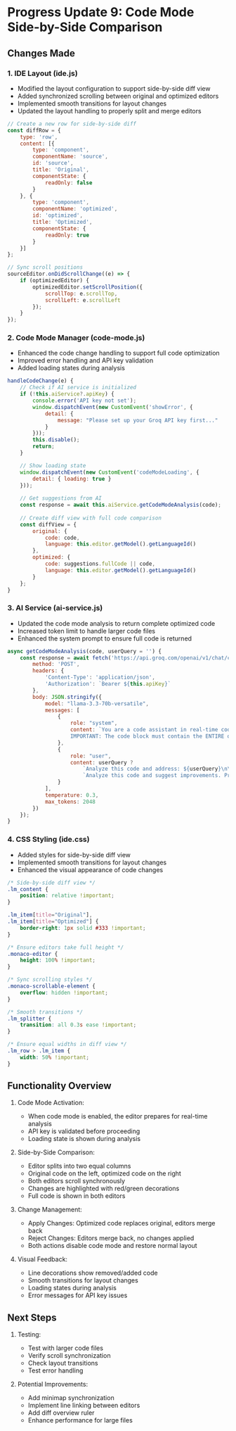 # Progress Update 9: Code Mode Side-by-Side Comparison

## Changes Made

### 1. IDE Layout (ide.js)
- Modified the layout configuration to support side-by-side diff view
- Added synchronized scrolling between original and optimized editors
- Implemented smooth transitions for layout changes
- Updated the layout handling to properly split and merge editors
```javascript
// Create a new row for side-by-side diff
const diffRow = {
    type: 'row',
    content: [{
        type: 'component',
        componentName: 'source',
        id: 'source',
        title: 'Original',
        componentState: {
            readOnly: false
        }
    }, {
        type: 'component',
        componentName: 'optimized',
        id: 'optimized',
        title: 'Optimized',
        componentState: {
            readOnly: true
        }
    }]
};

// Sync scroll positions
sourceEditor.onDidScrollChange((e) => {
    if (optimizedEditor) {
        optimizedEditor.setScrollPosition({
            scrollTop: e.scrollTop,
            scrollLeft: e.scrollLeft
        });
    }
});
```

### 2. Code Mode Manager (code-mode.js)
- Enhanced the code change handling to support full code optimization
- Improved error handling and API key validation
- Added loading states during analysis
```javascript
handleCodeChange(e) {
    // Check if AI service is initialized
    if (!this.aiService?.apiKey) {
        console.error('API key not set');
        window.dispatchEvent(new CustomEvent('showError', {
            detail: {
                message: "Please set up your Groq API key first..."
            }
        }));
        this.disable();
        return;
    }

    // Show loading state
    window.dispatchEvent(new CustomEvent('codeModeLoading', {
        detail: { loading: true }
    }));
    
    // Get suggestions from AI
    const response = await this.aiService.getCodeModeAnalysis(code);
    
    // Create diff view with full code comparison
    const diffView = {
        original: {
            code: code,
            language: this.editor.getModel().getLanguageId()
        },
        optimized: {
            code: suggestions.fullCode || code,
            language: this.editor.getModel().getLanguageId()
        }
    };
}
```

### 3. AI Service (ai-service.js)
- Updated the code mode analysis to return complete optimized code
- Increased token limit to handle larger code files
- Enhanced the system prompt to ensure full code is returned
```javascript
async getCodeModeAnalysis(code, userQuery = '') {
    const response = await fetch('https://api.groq.com/openai/v1/chat/completions', {
        method: 'POST',
        headers: {
            'Content-Type': 'application/json',
            'Authorization': `Bearer ${this.apiKey}`
        },
        body: JSON.stringify({
            model: "llama-3.3-70b-versatile",
            messages: [
                {
                    role: "system",
                    content: `You are a code assistant in real-time code mode...
                    IMPORTANT: The code block must contain the ENTIRE optimized code, not just snippets`
                },
                {
                    role: "user",
                    content: userQuery ? 
                        `Analyze this code and address: ${userQuery}\n\nProvide the complete optimized code...` :
                        `Analyze this code and suggest improvements. Provide the complete optimized code...`
                }
            ],
            temperature: 0.3,
            max_tokens: 2048
        })
    });
}
```

### 4. CSS Styling (ide.css)
- Added styles for side-by-side diff view
- Implemented smooth transitions for layout changes
- Enhanced the visual appearance of code changes
```css
/* Side-by-side diff view */
.lm_content {
    position: relative !important;
}

.lm_item[title="Original"],
.lm_item[title="Optimized"] {
    border-right: 1px solid #333 !important;
}

/* Ensure editors take full height */
.monaco-editor {
    height: 100% !important;
}

/* Sync scrolling styles */
.monaco-scrollable-element {
    overflow: hidden !important;
}

/* Smooth transitions */
.lm_splitter {
    transition: all 0.3s ease !important;
}

/* Ensure equal widths in diff view */
.lm_row > .lm_item {
    width: 50% !important;
}
```

## Functionality Overview

1. Code Mode Activation:
   - When code mode is enabled, the editor prepares for real-time analysis
   - API key is validated before proceeding
   - Loading state is shown during analysis

2. Side-by-Side Comparison:
   - Editor splits into two equal columns
   - Original code on the left, optimized code on the right
   - Both editors scroll synchronously
   - Changes are highlighted with red/green decorations
   - Full code is shown in both editors

3. Change Management:
   - Apply Changes: Optimized code replaces original, editors merge back
   - Reject Changes: Editors merge back, no changes applied
   - Both actions disable code mode and restore normal layout

4. Visual Feedback:
   - Line decorations show removed/added code
   - Smooth transitions for layout changes
   - Loading states during analysis
   - Error messages for API key issues

## Next Steps

1. Testing:
   - Test with larger code files
   - Verify scroll synchronization
   - Check layout transitions
   - Test error handling

2. Potential Improvements:
   - Add minimap synchronization
   - Implement line linking between editors
   - Add diff overview ruler
   - Enhance performance for large files
